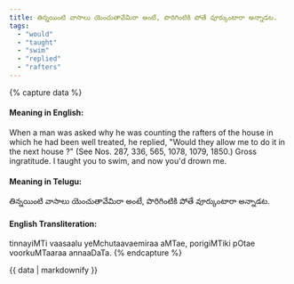 ```yaml
---
title: తిన్నయింటి వాసాలు యెంచుతావేమిరా అంటే, పొరిగింటికి పోతే వూర్కుంటారా అన్నాడట.
tags:
  - "would"
  - "taught"
  - "swim"
  - "replied"
  - "rafters"
---
```


{% capture data %}
#### Meaning in English:
When a man was asked why he was counting the rafters of the house in which he had been well treated, he replied, "Would they allow me to do it in the next house ?"
(See Nos. 287, 336, 565, 1078, 1079, 1850.)
Gross ingratitude.
I taught you to swim, and now you'd drown me.

#### Meaning in Telugu:
తిన్నయింటి వాసాలు యెంచుతావేమిరా అంటే, పొరిగింటికి పోతే వూర్కుంటారా అన్నాడట.

#### English Transliteration:
tinnayiMTi vaasaalu yeMchutaavaemiraa aMTae, porigiMTiki pOtae voorkuMTaaraa annaaDaTa.
{% endcapture %}

<div class="notice">{{ data | markdownify }}</div>

